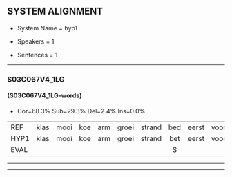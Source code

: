 
## SYSTEM ALIGNMENT

- System Name = hyp1

- Speakers = 1

- Sentences = 1

---

### S03C067V4_1LG

#### (S03C067V4_1LG-words)

- Cor=68.3%	Sub=29.3%	Del=2.4%	Ins=0.0%

|  |  |  |  |  |  |  |  |  |  |  |  |  |  |  |  |  |  |  |  |  |  |  |  |  |  |  |  |  |  |  |  |  |  |  |  |  |  |  |  |  |  |
|:--- |:---:|:---:|:---:|:---:|:---:|:---:|:---:|:---:|:---:|:---:|:---:|:---:|:---:|:---:|:---:|:---:|:---:|:---:|:---:|:---:|:---:|:---:|:---:|:---:|:---:|:---:|:---:|:---:|:---:|:---:|:---:|:---:|:---:|:---:|:---:|:---:|:---:|:---:|:---:|:---:|:---:|
| REF | klas | mooi | koe | arm | groei | strand | bed | eerst | voor | draai | sjaal | herfst | duur | straat | leeuw | clown | hoek | krant | hout | vriend | * | gauw | chips | groen | feest | reis | jas | huis | paard | vijf | muts | nieuw | kind | bang | oog | zacht | schoen | plas | neus | knoop | plank |
| HYP1 | klas | mooi | koe | arm | groei | strand | bet | eerst | voor | grai | sjaal | herfst | duur | straat | leeuw | kloun | hoek | krant | hout | vindt | gaa | gouw | chips | groen | feest | rijs | jas | huis | paard | vijf | minuut | nieuw | kint | bang | oog | zegt | schoon | plas | neus |  | knoopplenk |
| EVAL |  |  |  |  |  |  | S |  |  | S |  |  |  |  |  | S |  |  |  | S | S | S |  |  |  | S |  |  |  |  | S |  | S |  |  | S | S |  |  | D | S |
---

---
